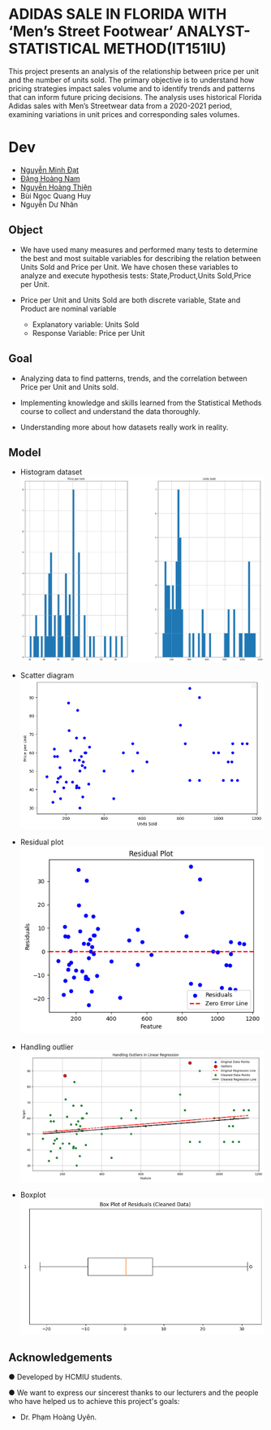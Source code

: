 # ADIDAS SALE IN FLORIDA WITH ‘Men’s Street Footwear’ ANALYST-STATISTICAL METHOD(IT151IU)

This project presents an analysis of the relationship between price per unit and the number of units sold. The primary objective is to understand how pricing strategies impact sales volume and to identify trends and patterns that can inform future pricing decisions. The analysis uses historical Florida Adidas sales with Men’s Streetwear data from a 2020-2021 period, examining variations in unit prices and corresponding sales volumes.


# Dev
  + [Nguyễn Minh Đạt](https://github.com/29Schiller) 
  + [Đặng Hoàng Nam](https://github.com/Hoangnam25012004)
  + [Nguyễn Hoàng Thiện](https://github.com/THien2304)
  + Bùi Ngọc Quang Huy
  + Nguyễn Dư Nhân

## Object 
- We have used many measures and performed many tests to determine the best and most suitable variables for describing the relation between Units Sold and Price per Unit. We have chosen these variables to analyze and execute hypothesis tests: State,Product,Units Sold,Price per Unit.

- Price per Unit and Units Sold are both discrete variable, State and Product are nominal variable
  
  - Explanatory variable: Units Sold
  - Response Variable: Price per Unit

## Goal 
- Analyzing data to find patterns, trends, and the correlation between Price per Unit and Units sold.
  
- Implementing knowledge and skills learned from the Statistical Methods course to collect and understand the data thoroughly.
  
- Understanding more about how datasets really work in reality.

## Model 
* Histogram dataset
![Example Image](https://github.com/Hoangnam25012004/ADIDAS-SALE-IN-FLORIDA-WITH-Men-s-Street-Footwear-ANALYST-STATISTICAL-METHOD/blob/main/PROJECT/MODEL/Histogram%20in%20dataset.png)

* Scatter diagram
![Example Image](https://github.com/Hoangnam25012004/ADIDAS-SALE-IN-FLORIDA-WITH-Men-s-Street-Footwear-ANALYST-STATISTICAL-METHOD/blob/main/PROJECT/MODEL/Scatter%20diagram.png)

* Residual plot
![Example Image](https://github.com/Hoangnam25012004/ADIDAS-SALE-IN-FLORIDA-WITH-Men-s-Street-Footwear-ANALYST-STATISTICAL-METHOD/blob/main/PROJECT/MODEL/Residual%20plot.png)

* Handling outlier
![Example Image](https://github.com/Hoangnam25012004/ADIDAS-SALE-IN-FLORIDA-WITH-Men-s-Street-Footwear-ANALYST-STATISTICAL-METHOD/blob/main/PROJECT/MODEL/Handing%20outlier%20in%20regression%20line.png)

* Boxplot
![Example Image](https://github.com/Hoangnam25012004/ADIDAS-SALE-IN-FLORIDA-WITH-Men-s-Street-Footwear-ANALYST-STATISTICAL-METHOD/blob/main/PROJECT/MODEL/Boxplot%20residual(cleaned%20data).png)

## Acknowledgements
●  Developed by HCMIU students.

●  We want to express our sincerest thanks to our lecturers and the people who have helped us to achieve this project's goals:

+ Dr. Phạm Hoàng Uyên.
  





  
